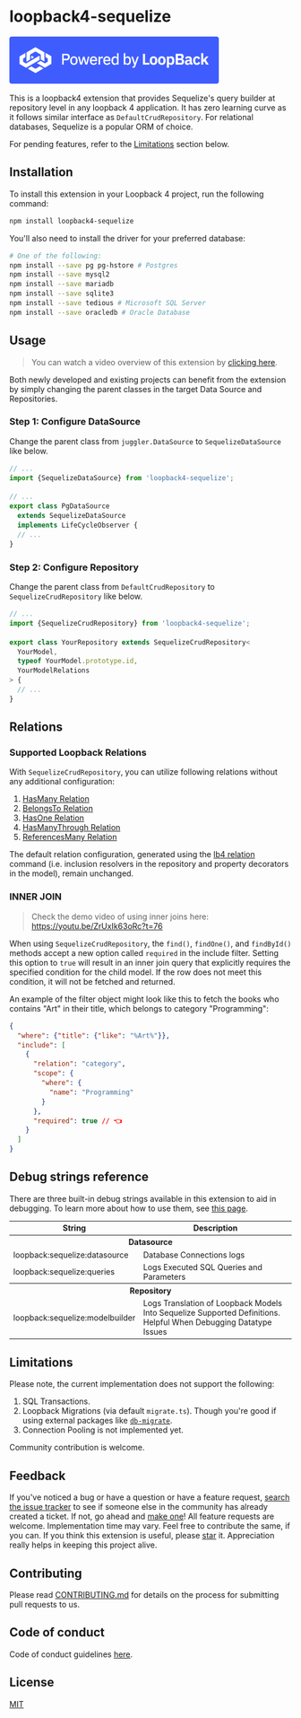 # loopback4-sequelize

[![LoopBack](<https://github.com/loopbackio/loopback-next/raw/master/docs/site/imgs/branding/Powered-by-LoopBack-Badge-(blue)-@2x.png>)](http://loopback.io/)

<!-- docs-index-start -->

This is a loopback4 extension that provides Sequelize's query builder at repository level in any loopback 4 application. It has zero learning curve as it follows similar interface as `DefaultCrudRepository`. For relational databases, Sequelize is a popular ORM of choice.

For pending features, refer to the [Limitations](#limitations) section below.

## Installation

To install this extension in your Loopback 4 project, run the following command:

```sh
npm install loopback4-sequelize
```

You'll also need to install the driver for your preferred database:

```sh
# One of the following:
npm install --save pg pg-hstore # Postgres
npm install --save mysql2
npm install --save mariadb
npm install --save sqlite3
npm install --save tedious # Microsoft SQL Server
npm install --save oracledb # Oracle Database
```

## Usage

> You can watch a video overview of this extension by [clicking here](https://youtu.be/ZrUxIk63oRc).

<!-- tutorial-start -->

Both newly developed and existing projects can benefit from the extension by simply changing the parent classes in the target Data Source and Repositories.

### Step 1: Configure DataSource

Change the parent class from `juggler.DataSource` to `SequelizeDataSource` like below.

```ts title="pg.datasource.ts"
// ...
import {SequelizeDataSource} from 'loopback4-sequelize';

// ...
export class PgDataSource
  extends SequelizeDataSource
  implements LifeCycleObserver {
  // ...
}
```

### Step 2: Configure Repository

Change the parent class from `DefaultCrudRepository` to `SequelizeCrudRepository` like below.

```ts title="your.repository.ts"
// ...
import {SequelizeCrudRepository} from 'loopback4-sequelize';

export class YourRepository extends SequelizeCrudRepository<
  YourModel,
  typeof YourModel.prototype.id,
  YourModelRelations
> {
  // ...
}
```

## Relations

### Supported Loopback Relations

With `SequelizeCrudRepository`, you can utilize following relations without any additional configuration:

1. [HasMany Relation](https://loopback.io/doc/en/lb4/HasMany-relation.html)
2. [BelongsTo Relation](https://loopback.io/doc/en/lb4/BelongsTo-relation.html)
3. [HasOne Relation](https://loopback.io/doc/en/lb4/HasOne-relation.html)
4. [HasManyThrough Relation](https://loopback.io/doc/en/lb4/HasManyThrough-relation.html)
5. [ReferencesMany Relation](https://loopback.io/doc/en/lb4/ReferencesMany-relation.html)

The default relation configuration, generated using the [lb4 relation](https://loopback.io/doc/en/lb4/Relation-generator.html) command (i.e. inclusion resolvers in the repository and property decorators in the model), remain unchanged.

### INNER JOIN

> Check the demo video of using inner joins here: https://youtu.be/ZrUxIk63oRc?t=76

When using `SequelizeCrudRepository`, the `find()`, `findOne()`, and `findById()` methods accept a new option called `required` in the include filter. Setting this option to `true` will result in an inner join query that explicitly requires the specified condition for the child model. If the row does not meet this condition, it will not be fetched and returned.

An example of the filter object might look like this to fetch the books who contains "Art" in their title, which belongs to category "Programming":

```json
{
  "where": {"title": {"like": "%Art%"}},
  "include": [
    {
      "relation": "category",
      "scope": {
        "where": {
          "name": "Programming"
        }
      },
      "required": true // 👈
    }
  ]
}
```

<!-- tutorial-end -->

## Debug strings reference

There are three built-in debug strings available in this extension to aid in debugging. To learn more about how to use them, see [this page](https://loopback.io/doc/en/lb4/Setting-debug-strings.html).

<table>
  <tbody>
    <tr>
      <th>String</th>
      <th>Description</th>
    </tr>
    <tr>
      <th colspan="2">Datasource</th>
    </tr>
    <tr>
      <td>loopback:sequelize:datasource</td>
      <td>Database Connections logs</td>
    </tr>
    <tr>
      <td>loopback:sequelize:queries</td>
      <td>Logs Executed SQL Queries and Parameters</td>
    </tr>
    <tr>
      <th colspan="2">Repository</th>
    </tr>
    <tr>
      <td>loopback:sequelize:modelbuilder</td>
      <td>Logs Translation of Loopback Models Into Sequelize Supported Definitions. Helpful When Debugging Datatype Issues</td>
    </tr>
  </tbody>
</table>

## Limitations

Please note, the current implementation does not support the following:

1. SQL Transactions.
2. Loopback Migrations (via default `migrate.ts`). Though you're good if using external packages like [`db-migrate`](https://www.npmjs.com/package/db-migrate).
3. Connection Pooling is not implemented yet.

Community contribution is welcome.

## Feedback

If you've noticed a bug or have a question or have a feature request, [search the issue tracker](https://github.com/sourcefuse/loopback4-sequelize/issues) to see if someone else in the community has already created a ticket.
If not, go ahead and [make one](https://github.com/sourcefuse/loopback4-sequelize/issues/new/choose)!
All feature requests are welcome. Implementation time may vary. Feel free to contribute the same, if you can.
If you think this extension is useful, please [star](https://help.github.com/en/articles/about-stars) it. Appreciation really helps in keeping this project alive.

## Contributing

Please read [CONTRIBUTING.md](https://github.com/sourcefuse/loopback4-sequelize/blob/master/.github/CONTRIBUTING.md) for details on the process for submitting pull requests to us.

## Code of conduct

Code of conduct guidelines [here](https://github.com/sourcefuse/loopback4-sequelize/blob/master/.github/CODE_OF_CONDUCT.md).

## License

[MIT](https://github.com/sourcefuse/loopback4-sequelize/blob/master/LICENSE)

<!-- docs-index-end -->
